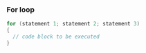 ### For loop
```cs
for (statement 1; statement 2; statement 3) 
{
  // code block to be executed
}
```

